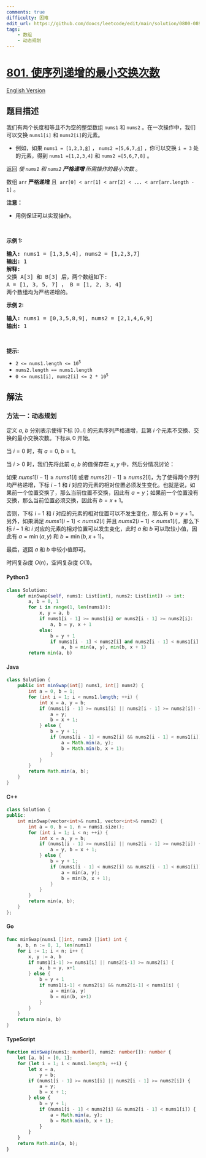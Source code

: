 ```yaml
---
comments: true
difficulty: 困难
edit_url: https://github.com/doocs/leetcode/edit/main/solution/0800-0899/0801.Minimum%20Swaps%20To%20Make%20Sequences%20Increasing/README.md
tags:
    - 数组
    - 动态规划
---
```


<!-- problem:start -->

# [801. 使序列递增的最小交换次数](https://leetcode.cn/problems/minimum-swaps-to-make-sequences-increasing)

[English Version](/solution/0800-0899/0801.Minimum%20Swaps%20To%20Make%20Sequences%20Increasing/README_EN.md)

## 题目描述

<!-- description:start -->

<p>我们有两个长度相等且不为空的整型数组&nbsp;<code>nums1</code>&nbsp;和&nbsp;<code>nums2</code>&nbsp;。在一次操作中，我们可以交换&nbsp;<code>nums1[i]</code>&nbsp;和&nbsp;<code>nums2[i]</code>的元素。</p>

<ul>
	<li>例如，如果 <code>nums1 = [1,2,3,<u>8</u>]</code> ， <code>nums2 =[5,6,7,<u>4</u>]</code> ，你可以交换 <code>i = 3</code> 处的元素，得到 <code>nums1 =[1,2,3,4]</code> 和 <code>nums2 =[5,6,7,8]</code> 。</li>
</ul>

<p>返回 <em>使 <code>nums1</code> 和 <code>nums2</code> <strong>严格递增&nbsp;</strong>所需操作的最小次数</em> 。</p>

<p>数组&nbsp;<code>arr</code>&nbsp;<strong>严格递增</strong> 且&nbsp;&nbsp;<code>arr[0] &lt; arr[1] &lt; arr[2] &lt; ... &lt; arr[arr.length - 1]</code>&nbsp;。</p>

<p><b>注意：</b></p>

<ul>
	<li>用例保证可以实现操作。</li>
</ul>

<p>&nbsp;</p>

<p><strong>示例 1:</strong></p>

<pre>
<strong>输入:</strong> nums1 = [1,3,5,4], nums2 = [1,2,3,7]
<strong>输出:</strong> 1
<strong>解释: </strong>
交换 A[3] 和 B[3] 后，两个数组如下:
A = [1, 3, 5, 7] ， B = [1, 2, 3, 4]
两个数组均为严格递增的。</pre>

<p><strong>示例 2:</strong></p>

<pre>
<strong>输入:</strong> nums1 = [0,3,5,8,9], nums2 = [2,1,4,6,9]
<strong>输出:</strong> 1
</pre>

<p>&nbsp;</p>

<p><strong>提示:</strong></p>

<ul>
	<li><code>2 &lt;= nums1.length &lt;= 10<sup>5</sup></code></li>
	<li><code>nums2.length == nums1.length</code></li>
	<li><code>0 &lt;= nums1[i], nums2[i] &lt;= 2 * 10<sup>5</sup></code></li>
</ul>

<!-- description:end -->

## 解法

<!-- solution:start -->

### 方法一：动态规划

定义 $a$, $b$ 分别表示使得下标 $[0..i]$ 的元素序列严格递增，且第 $i$ 个元素不交换、交换的最小交换次数。下标从 $0$ 开始。

当 $i=0$ 时，有 $a = 0$, $b=1$。

当 $i\gt 0$ 时，我们先将此前 $a$, $b$ 的值保存在 $x$, $y$ 中，然后分情况讨论：

如果 $nums1[i - 1] \ge nums1[i]$ 或者 $nums2[i - 1] \ge nums2[i]$，为了使得两个序列均严格递增，下标 $i-1$ 和 $i$ 对应的元素的相对位置必须发生变化。也就是说，如果前一个位置交换了，那么当前位置不交换，因此有 $a = y$；如果前一个位置没有交换，那么当前位置必须交换，因此有 $b = x + 1$。

否则，下标 $i-1$ 和 $i$ 对应的元素的相对位置可以不发生变化，那么有 $b = y + 1$。另外，如果满足 $nums1[i - 1] \lt nums2[i]$ 并且 $nums2[i - 1] \lt nums1[i]$，那么下标 $i-1$ 和 $i$ 对应的元素的相对位置可以发生变化，此时 $a$ 和 $b$ 可以取较小值，因此有 $a = \min(a, y)$ 和 $b = \min(b, x + 1)$。

最后，返回 $a$ 和 $b$ 中较小值即可。

时间复杂度 $O(n)$，空间复杂度 $O(1)$。

<!-- tabs:start -->

#### Python3

```python
class Solution:
    def minSwap(self, nums1: List[int], nums2: List[int]) -> int:
        a, b = 0, 1
        for i in range(1, len(nums1)):
            x, y = a, b
            if nums1[i - 1] >= nums1[i] or nums2[i - 1] >= nums2[i]:
                a, b = y, x + 1
            else:
                b = y + 1
                if nums1[i - 1] < nums2[i] and nums2[i - 1] < nums1[i]:
                    a, b = min(a, y), min(b, x + 1)
        return min(a, b)
```

#### Java

```java
class Solution {
    public int minSwap(int[] nums1, int[] nums2) {
        int a = 0, b = 1;
        for (int i = 1; i < nums1.length; ++i) {
            int x = a, y = b;
            if (nums1[i - 1] >= nums1[i] || nums2[i - 1] >= nums2[i]) {
                a = y;
                b = x + 1;
            } else {
                b = y + 1;
                if (nums1[i - 1] < nums2[i] && nums2[i - 1] < nums1[i]) {
                    a = Math.min(a, y);
                    b = Math.min(b, x + 1);
                }
            }
        }
        return Math.min(a, b);
    }
}
```

#### C++

```cpp
class Solution {
public:
    int minSwap(vector<int>& nums1, vector<int>& nums2) {
        int a = 0, b = 1, n = nums1.size();
        for (int i = 1; i < n; ++i) {
            int x = a, y = b;
            if (nums1[i - 1] >= nums1[i] || nums2[i - 1] >= nums2[i]) {
                a = y, b = x + 1;
            } else {
                b = y + 1;
                if (nums1[i - 1] < nums2[i] && nums2[i - 1] < nums1[i]) {
                    a = min(a, y);
                    b = min(b, x + 1);
                }
            }
        }
        return min(a, b);
    }
};
```

#### Go

```go
func minSwap(nums1 []int, nums2 []int) int {
	a, b, n := 0, 1, len(nums1)
	for i := 1; i < n; i++ {
		x, y := a, b
		if nums1[i-1] >= nums1[i] || nums2[i-1] >= nums2[i] {
			a, b = y, x+1
		} else {
			b = y + 1
			if nums1[i-1] < nums2[i] && nums2[i-1] < nums1[i] {
				a = min(a, y)
				b = min(b, x+1)
			}
		}
	}
	return min(a, b)
}
```

#### TypeScript

```ts
function minSwap(nums1: number[], nums2: number[]): number {
    let [a, b] = [0, 1];
    for (let i = 1; i < nums1.length; ++i) {
        let x = a,
            y = b;
        if (nums1[i - 1] >= nums1[i] || nums2[i - 1] >= nums2[i]) {
            a = y;
            b = x + 1;
        } else {
            b = y + 1;
            if (nums1[i - 1] < nums2[i] && nums2[i - 1] < nums1[i]) {
                a = Math.min(a, y);
                b = Math.min(b, x + 1);
            }
        }
    }
    return Math.min(a, b);
}
```

<!-- tabs:end -->

<!-- solution:end -->

<!-- problem:end -->
